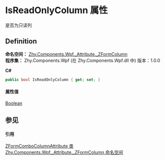 # IsReadOnlyColumn 属性


是否为只读列



## Definition
**命名空间：** <a href="N_Zhy_Components_Wpf__Attribute__ZFormColumn.md">Zhy.Components.Wpf._Attribute._ZFormColumn</a>  
**程序集：** Zhy.Components.Wpf (在 Zhy.Components.Wpf.dll 中) 版本：1.0.0

**C#**
``` C#
public bool IsReadOnlyColumn { get; set; }
```



#### 属性值
<a href="https://learn.microsoft.com/dotnet/api/system.boolean" target="_blank" rel="noopener noreferrer">Boolean</a>

## 参见


#### 引用
<a href="T_Zhy_Components_Wpf__Attribute__ZFormColumn_ZFormComboColumnAttribute.md">ZFormComboColumnAttribute 类</a>  
<a href="N_Zhy_Components_Wpf__Attribute__ZFormColumn.md">Zhy.Components.Wpf._Attribute._ZFormColumn 命名空间</a>  
